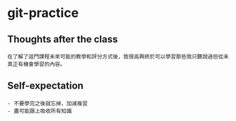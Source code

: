 # git-practice

## Thoughts after the class
	在了解了這門課程未來可能的教學和評分方式後，我很高興終於可以學習那些我只聽說過但從未真正有機會學習的內容。

## Self-expectation
	- 不要學完之後就忘掉，加減複習
	- 盡可能跟上吸收所有知識
